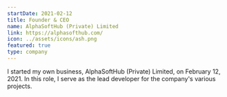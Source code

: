 ```yaml
---
startDate: 2021-02-12
title: Founder & CEO
name: AlphaSoftHub (Private) Limited
link: https://alphasofthub.com/
icon: ../assets/icons/ash.png
featured: true
type: company
---
```


I started my own business, AlphaSoftHub (Private) Limited, on February 12, 2021. In this role, I serve as the lead developer for the company's various projects.
